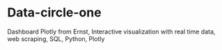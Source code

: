 # Data-circle-one
Dashboard Plotly from Ernst, Interactive visualization with real time data, web scraping, SQL, Python, Plotly
